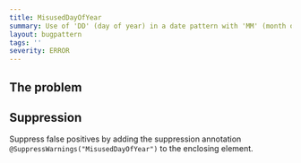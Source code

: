 ```yaml
---
title: MisusedDayOfYear
summary: Use of 'DD' (day of year) in a date pattern with 'MM' (month of year) is not likely to be intentional, as it would lead to dates like 'March 73rd'.
layout: bugpattern
tags: ''
severity: ERROR
---
```


<!--
*** AUTO-GENERATED, DO NOT MODIFY ***
To make changes, edit the @BugPattern annotation or the explanation in docs/bugpattern.
-->

## The problem


## Suppression
Suppress false positives by adding the suppression annotation `@SuppressWarnings("MisusedDayOfYear")` to the enclosing element.

